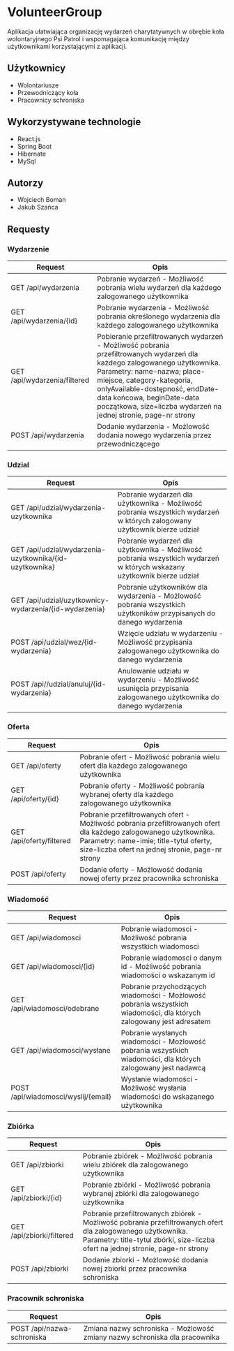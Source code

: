 # VolunteerGroup

Aplikacja ułatwiająca organizację wydarzeń charytatywnych w obrębie koła wolontaryjnego Psi Patrol 
i wspomagająca komunikację między użytkownikami korzystającymi z aplikacji.

## Użytkownicy 

<ul>
  <li>Wolontariusze</li>
  <li>Przewodniczący koła</li>
  <li>Pracownicy schroniska</li>
</ul>

## Wykorzystywane technologie

<ul>
  <li>React.js</li>
  <li>Spring Boot</li>
  <li>Hibernate</li>
  <li>MySql</li>
</ul>

## Autorzy 

<ul>
  <li>Wojciech Boman</li>
  <li>Jakub Szańca</li>
</ul>


## Requesty

### Wydarzenie

| Request| Opis |
|-|-|
GET /api/wydarzenia | Pobranie wydarzeń - Możliwość pobrania wielu wydarzeń dla każdego zalogowanego użytkownika
GET /api/wydarzenia/{id} | Pobranie wydarzenia - Możliwość pobrania określonego wydarzenia dla każdego zalogowanego użytkownika
GET /api/wydarzenia/filtered | Pobieranie przefiltrowanych wydarzeń - Możliwość pobrania przefiltrowanych wydarzeń dla każdego zalogowanego użytkownika. Parametry: name-nazwa; place-miejsce, category-kategoria, onlyAvailable-dostępność, endDate-data końcowa, beginDate-data początkowa, size=liczba wydarzeń na jednej stronie, page-nr strony
POST /api/wydarzenia | Dodanie wydarzenia - Możlowość dodania nowego wydarzenia przez przewodniczącego


### Udzial
| Request| Opis |
|-|-|
GET /api/udzial/wydarzenia-uzytkownika | Pobranie wydarzeń dla użytkownika - Możliwość pobrania wszystkich wydarzeń w których zalogowany użytkownik bierze udział
GET /api/udzial/wydarzenia-uzytkownika/{id-uzytkownika} | Pobranie wydarzeń dla użytkownika - Możliwość pobrania wszystkich wydarzeń w których wskazany użytkownik bierze udział
GET /api/udzial/uzytkownicy-wydarzenia/{id-wydarzenia} | Pobranie użytkowników dla wydarzenia - Możlowość pobrania wszystkich użytkoników przypisanych do danego wydarzenia
POST /api/udzial/wez/{id-wydarzenia} | Wzięcie udziału w wydarzeniu - Możliwość przypisania zalogowanego użytkownika do danego wydarzenia
POST /api//udzial/anuluj/{id-wydarzenia} | Anulowanie udziału w wydarzeniu - Możliwość usunięcia przypisania zalogowanego użytkownika do danego wydarzenia

### Oferta

| Request| Opis |
|-|-|
GET /api/oferty | Pobranie ofert - Możliwość pobrania wielu ofert dla każdego zalogowanego użytkownika
GET /api/oferty/{id} | Pobranie oferty - Możliwość pobrania wybranej oferty dla każdego zalogowanego użytkownika
GET /api/oferty/filtered | Pobranie przefiltrowanych ofert - Możliwość pobrania przefiltrowanych ofert dla każdego zalogowanego użytkownika. Parametry: name-imie; title-tytul oferty, size-liczba ofert na jednej stronie, page-nr strony
POST /api/oferty | Dodanie oferty - Możlowość dodania nowej oferty przez pracownika schroniska

### Wiadomość
| Request| Opis |
|-|-|
GET /api/wiadomosci | Pobranie wiadomosci - Możliwość pobrania wszystkich wiadomosci
GET /api/wiadomosci/{id} | Pobranie wiadomosci o danym id - Możliwość pobrania wiadomości o wskazanym id
GET /api/wiadomosci/odebrane | Pobranie przychodzących wiadomości - Możlowość pobrania wszystkich wiadomości, dla których zalogowany jest adresatem
GET /api/wiadomosci/wysłane | Pobranie wysłanych wiadomości - Możlowość pobrania wszystkich wiadomości, dla których zalogowany jest nadawcą
POST /api/wiadomosci/wyslij/{email} | Wysłanie wiadomości - Możliwość wysłania wiadomości do wskazanego użytkownika

### Zbiórka

| Request| Opis |
|-|-|
GET /api/zbiorki | Pobranie zbiórek - Możliwość pobrania wielu zbiórek dla zalogowanego użytkownika
GET /api/zbiorki/{id} | Pobranie zbiórki - Możliwość pobrania wybranej zbiórki dla zalogowanego użytkownika
GET /api/zbiorki/filtered | Pobranie przefiltrowanych zbiórek - Możliwość pobrania przefiltrowanych ofert dla zalogowanego użytkownika. Parametry: title-tytul zbórki, size-liczba ofert na jednej stronie, page-nr strony
POST /api/zbiorki | Dodanie zbiorki - Możlowość dodania nowej zbiorki przez pracownika schroniska

### Pracownik schroniska

| Request| Opis |
|-|-|
POST /api/nazwa-schroniska | Zmiana nazwy schroniska - Możlowość zmiany nazwy schroniska dla pracownika

